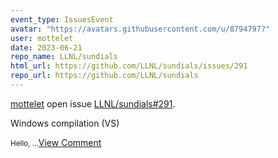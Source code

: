 ```yaml
---
event_type: IssuesEvent
avatar: "https://avatars.githubusercontent.com/u/8794797?"
user: mottelet
date: 2023-06-21
repo_name: LLNL/sundials
html_url: https://github.com/LLNL/sundials/issues/291
repo_url: https://github.com/LLNL/sundials
---
```


<a href='https://github.com/mottelet' target='_blank'>mottelet</a> open issue <a href='https://github.com/LLNL/sundials/issues/291' target='_blank'>LLNL/sundials#291</a>.

<p>Windows compilation (VS)</p><small>Hello,...</small><a href='https://github.com/LLNL/sundials/issues/291' target='_blank'>View Comment</a>